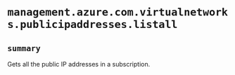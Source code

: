 # `management.azure.com.virtualnetworks.publicipaddresses.listall`

## `summary`
Gets all the public IP addresses in a subscription.


